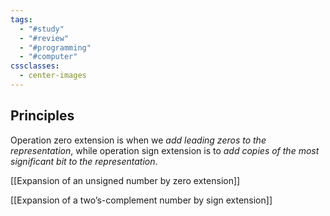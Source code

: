 ```yaml
---
tags:
  - "#study"
  - "#review"
  - "#programming"
  - "#computer"
cssclasses:
  - center-images
---
```

## Principles

Operation zero extension is when we *add leading zeros to the representation*, while operation sign extension is to *add copies of the most significant bit to the representation*.


[[Expansion of an unsigned number by zero extension]]

[[Expansion of a two’s-complement number by sign extension]]


